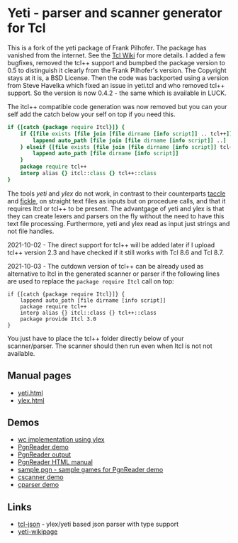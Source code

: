 # Yeti - parser and scanner generator for Tcl


This is a fork of the yeti package of Frank Pilhofer. The package has vanished
from the internet. See the [Tcl Wiki](https://wiki.tcl-lang.org/page/Yeti) for
more details. I added a few bugfixes, removed the tcl++ support and bumpbed
the package version to 0.5 to distinguish it clearly from the Frank Pilhofer's
version. The Copyright stays at it is, a BSD License. Then the code was backported
using a version from Steve Havelka which fixed an issue in yeti.tcl and who removed
tcl++ support. So the version is now 0.4.2 - the same which is available in LUCK.

The itcl++ compatible code generation was now removed but you can your self
add the catch below your self on top if you need this.

```tcl
if {[catch {package require Itcl}]} {
    if {[file exists [file join [file dirname [info script]] .. tcl++]]} {
        lappend auto_path [file join [file dirname [info script]] ..]
    } elseif {[file exists [file join [file dirname [info script]] tcl++]]} {
        lappend auto_path [file dirname [info script]]
    }
    package require tcl++
    interp alias {} itcl::class {} tcl++::class
}
```

The tools _yeti_ and _ylex_ do not work, in contrast to their counterparts [taccle](https://github.com/devnull42/taccle)  and
[fickle](https://github.com/devnull42/fickle), on straight text files as inputs but on procedure calls,
and that it requires Itcl or tcl++ to be present. The advantgage of yeti and
ylex is that they can create lexers and parsers on the fly without the need to
have this text file processing. Furthermore, yeti and ylex read as input just strings and not file handles.


2021-10-02 - The direct support for tcl++ will be added later if I upload tcl++ version 2.3
and have checked if it still works with Tcl 8.6 and Tcl 8.7.

2021-10-03 - The cutdown version of tcl++ can be already used as alternative to Itcl in the generated
scanner or parser if the following lines are used to replace the `package require Itcl` call on top:

```
if {[catch {package require Itcl}]} {
    lappend auto_path [file dirname [info script]]
    package require tcl++
    interp alias {} itcl::class {} tcl++::class
    package provide Itcl 3.0
} 
```

You just have to place the tcl++ folder directly below of your scanner/parser.
The scanner should then run even when Itcl is not not available.

## Manual pages

* [yeti.html](https://htmlpreview.github.io/?https://github.com/mittelmark/yeti/blob/master/yeti/yeti.html)
* [ylex.html](https://htmlpreview.github.io/?https://github.com/mittelmark/yeti/blob/master/yeti/ylex.html)

## Demos

* [wc implementation using ylex](https://github.com/mittelmark/yeti/blob/main/demo/scan-wc.tcl)
* [PgnReader demo](https://github.com/mittelmark/yeti/blob/main/demo/PgnReader.tcl)
* [PgnReader output](https://github.com/mittelmark/yeti/blob/main/demo/PgnReader-0.1.tm)
* [PgnReader HTML manual](https://htmlpreview.github.io/?https://github.com/mittelmark/yeti/blob/master/demo/PgnReader.html)
* [sample.pgn - sample games for PgnReader demo](https://github.com/mittelmark/yeti/blob/main/demo/sample.pgn)
* [cscanner demo](https://github.com/mittelmark/yeti/blob/main/demo/cscanner.tcl)
* [cparser demo](https://github.com/mittelmark/yeti/blob/main/demo/cparser.tcl)

## Links

* [tcl-json](https://github.com/bef/tcl-json) - ylex/yeti based json parser with type support
* [yeti-wikipage](https://wiki.tcl-lang.org/page/Yeti)
